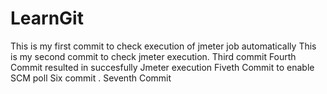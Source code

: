 # LearnGit
This is my first commit to check execution of jmeter job automatically
This is my second commit to check jmeter execution.
Third commit
Fourth Commit resulted in succesfully Jmeter execution
Fiveth Commit to enable SCM poll
Six commit .
Seventh Commit
